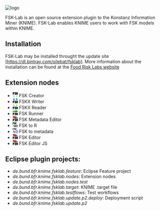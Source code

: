 ![logo](https://foodrisklabs.bfr.bund.de/wp-content/uploads/2015/02/FSKlab7-1.png "FSK-Lab")

FSK-Lab is an open source extension plugin to the Konstanz Information Miner
(KNIME). FSK-Lab enables KNIME users to work with FSK models within KNIME.

## Installation
FSK-Lab may be installed throught the update site [https://dl.bintray.com/silebat/fsklab]. More information about the installation can be found at the [Food Risk Labs website](https://foodrisklabs.bfr.bund.de/index.php/fsk-lab/)

## Extension nodes
- ![](de.bund.bfr.knime.fsklab.nodes/src/de/bund/bfr/knime/fsklab/nodes/creator/FSKCreator.png) FSK Creator
- ![](de.bund.bfr.knime.fsklab.nodes/src/de/bund/bfr/knime/fsklab/nodes/writer/FskxWriter.png) FSKX Writer
- ![](de.bund.bfr.knime.fsklab.nodes/src/de/bund/bfr/knime/fsklab/nodes/reader/FskxReader.png) FSKX Reader
- ![](de.bund.bfr.knime.fsklab.nodes/src/de/bund/bfr/knime/fsklab/nodes/runner/FskRunner.png) FSK Runner
- ![](de.bund.bfr.knime.fsklab.nodes/src/de/bund/bfr/knime/fsklab/nodes/metadataeditor/FskEditor.png) FSK Metadata Editor
- ![](de.bund.bfr.knime.fsklab.nodes/src/de/bund/bfr/knime/fsklab/nodes/fsk2r/fsk2r.png) FSK to R
- ![](de.bund.bfr.knime.fsklab.nodes/src/de/bund/bfr/knime/fsklab/nodes/fsk2metadata/fsk2metadata.png) FSK to metadata
- ![](de.bund.bfr.knime.fsklab.nodes/src/de/bund/bfr/knime/fsklab/nodes/editor/FskEditor.png) FSK Editor
- ![](de.bund.bfr.knime.fsklab.nodes/src/de/bund/bfr/knime/fsklab/nodes/editor/js/FskEditor.png) FSK Editor JS

## Eclipse plugin projects:
- *de.bund.bfr.knime.fsklab.feature*: Eclipse Feature project
- *de.bund.bfr.knime.fsklab.nodes*: Extension nodes
- *de.bund.bfr.knime.fsklab.nodes.test*
- *de.bund.bfr.knime.fsklab.target*: KNIME .target file
- *de.bund.bfr.knime.fsklab.testflows*: Test workflows
- *de.bund.bfr.knime.fsklab.update.p2.deploy*: Deployment script
- *de.bund.bfr.knime.fsklab.update.p2*

